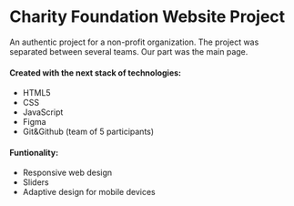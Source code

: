 # Charity Foundation Website Project

An authentic project for a non-profit organization. The project was separated between several teams. Our part was the main page.

#### Created with the next stack of technologies:

* HTML5
* CSS
* JavaScript
* Figma
* Git&Github (team of 5 participants)


#### Funtionality: 
* Responsive web design
* Sliders
* Adaptive design for mobile devices
